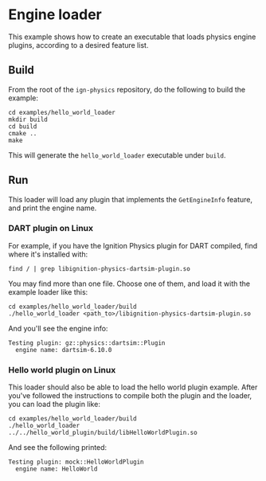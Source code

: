 # Engine loader

This example shows how to create an executable that loads physics engine
plugins, according to a desired feature list.

## Build

From the root of the `ign-physics` repository, do the following to build the example:

~~~
cd examples/hello_world_loader
mkdir build
cd build
cmake ..
make
~~~

This will generate the `hello_world_loader` executable under `build`.

## Run

This loader will load any plugin that implements the `GetEngineInfo` feature,
and print the engine name.

### DART plugin on Linux

For example, if you have the Ignition Physics plugin for DART compiled, find
where it's installed with:

~~~
find / | grep libignition-physics-dartsim-plugin.so
~~~

You may find more than one file. Choose one of them, and load it with
the example loader like this:

~~~
cd examples/hello_world_loader/build
./hello_world_loader <path_to>/libignition-physics-dartsim-plugin.so
~~~

And you'll see the engine info:

~~~
Testing plugin: gz::physics::dartsim::Plugin
  engine name: dartsim-6.10.0
~~~

### Hello world plugin on Linux

This loader should also be able to load the hello world plugin example.
After you've followed the instructions to compile both the plugin and the
loader, you can load the plugin like:

~~~
cd examples/hello_world_loader/build
./hello_world_loader ../../hello_world_plugin/build/libHelloWorldPlugin.so
~~~

And see the following printed:

~~~
Testing plugin: mock::HelloWorldPlugin
  engine name: HelloWorld
~~~

